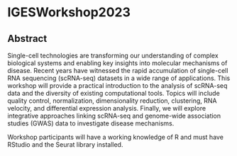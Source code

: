 # IGESWorkshop2023  

## Abstract

Single-cell technologies are transforming our understanding of complex biological systems and enabling key insights into molecular mechanisms of disease. Recent years have witnessed the rapid accumulation of single-cell RNA sequencing (scRNA-seq) datasets in a wide range of applications. This workshop will provide a practical introduction to the analysis of scRNA-seq data and the diversity of existing computational tools. Topics will include quality control, normalization, dimensionality reduction, clustering, RNA velocity, and differential expression analysis. Finally, we will explore integrative approaches linking scRNA-seq and genome-wide association studies (GWAS) data to investigate disease mechanisms.

Workshop participants will have a working knowledge of R and must have RStudio and the Seurat library installed.
